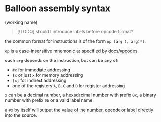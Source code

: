 # Balloon assembly syntax
(working name)

> [!TODO]
> should I introduce labels before opcode format?

the common format for instructions is of the form `op [arg (, arg)*]`.

`op` is a case-insensitive mnemonic as specified by [docs/opcodes](docs/opcodes.md).

each `arg` depends on the instruction, but can be any of:

- `#x` for immediate addressing
- `$x` or just `x` for memory addressing
- `[x]` for indirect addressing
- one of the registers `A`, `B`, `C` and `D` for register addressing

`x` can be a decimal number, a hexadecimal number with prefix `0x`, a binary number with prefix `0b` or a valid label name.

a `#x` by itself will output the value of the number, opcode or label directly into the source.
